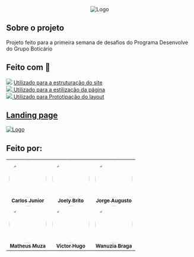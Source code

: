 <div align="center">
    <img src="./img/logo.png" alt="Logo">
</div>

## Sobre o projeto

Projeto feito para a primeira semana de desafios do Programa Desenvolve do Grupo Boticário

## Feito com :rocket:

<img src="https://img.shields.io/badge/HTML5-E34F26?style=for-the-badge&logo=html5&logoColor=white" /> <a href="https://developer.mozilla.org/pt-BR/docs/Web/HTML"> Utilizado para a estruturação do site
    <br>
<img src="https://img.shields.io/badge/CSS3-1572B6?style=for-the-badge&logo=css3&logoColor=white" /> <a href="https://developer.mozilla.org/pt-BR/docs/Web/CSS"> Utilizado para a estilização da página
    <br>
<img src="https://img.shields.io/badge/Figma-F24E1E?style=for-the-badge&logo=figma&logoColor=white" /><a href="https://www.figma.com/file/JgXaAcnjGzyFAvSYc3mphj/Omaitopy---Ag%C3%AAncia-de-Viagens-Zem-team-library?node-id=0%3A1"> Utilizado para Prototipação do layout

## Landing page

[<img src="./img/landing_page.png" alt="Logo">](https://gutoggg.github.io/agencia-zen/)


## Feito por:
<div align="center">
    <table>
  <tr>
    <td align="center"><a href="https://github.com/Carlos-Jr1"><img style="border-radius: 50%;" src="https://avatars.githubusercontent.com/u/97963620?v=4" width="100px;" alt=""/><br /><sub><b>Carlos Junior</b></sub></a><br /></td>
    <td align="center"><a href="https://github.com/Joely-Brito"><img style="border-radius: 50%;" src="https://avatars.githubusercontent.com/u/98559997?v=4" width="100px;" alt=""/><br /><sub><b>Joely Brito</b></sub></a><br /></td>
    <td align="center"><a href="https://github.com/gutoggg"><img style="border-radius: 50%;" src="https://avatars.githubusercontent.com/u/72248716?v=4" width="100px;" alt=""/><br /><sub><b>Jorge Augusto</b></sub></a><br /></td>
  </tr>
  <tr>
  <td align="center"><a href="https://github.com/MatheusMuza"><img style="border-radius: 50%;" src="https://avatars.githubusercontent.com/u/99446225?v=4" width="100px;" alt=""/><br /><sub><b>Matheus Muza</b></sub></a><br /></td>
    <td align="center"><a href="https://github.com/vhdmdls4"><img style="border-radius: 50%;" src="https://avatars.githubusercontent.com/u/98192244?v=4" width="100px;" alt=""/><br /><sub><b>Victor Hugo</b></sub></a><br /></td>
    <td align="center"><a href="https://github.com/Wanuzia"><img style="border-radius: 50%;" src="https://avatars.githubusercontent.com/u/98324557?v=4" width="100px;" alt=""/><br /><sub><b>Wanuzia Braga</b></sub></a><br /></td>
  </tr>
</table>
</div>

